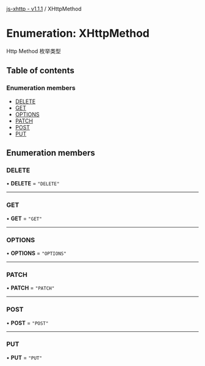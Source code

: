 [js-xhttp - v1.1.1](../README.md) / XHttpMethod

# Enumeration: XHttpMethod

Http Method 枚举类型

## Table of contents

### Enumeration members

- [DELETE](XHttpMethod.md#delete)
- [GET](XHttpMethod.md#get)
- [OPTIONS](XHttpMethod.md#options)
- [PATCH](XHttpMethod.md#patch)
- [POST](XHttpMethod.md#post)
- [PUT](XHttpMethod.md#put)

## Enumeration members

### DELETE

• **DELETE** = `"DELETE"`

___

### GET

• **GET** = `"GET"`

___

### OPTIONS

• **OPTIONS** = `"OPTIONS"`

___

### PATCH

• **PATCH** = `"PATCH"`

___

### POST

• **POST** = `"POST"`

___

### PUT

• **PUT** = `"PUT"`
